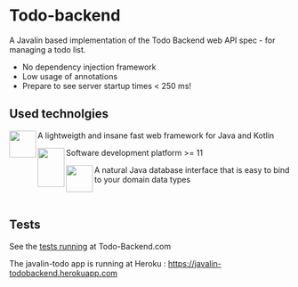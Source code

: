 # Todo-backend
A Javalin based implementation of the Todo Backend web API spec - for managing a todo list.
- No dependency injection framework
- Low usage of annotations
- Prepare to see server startup times < 250 ms!

## Used technolgies
<p>
  <a href="https://javalin.io">
    <img src="https://pbs.twimg.com/profile_images/882996998542118913/rJjwod-l.jpg" align="left" height="48" width="48">
  </a> A lightweigth and insane fast web framework for Java and Kotlin
  <br>
</p>
<p>
  <a href="https://javalin.io">
    <img src="https://upload.wikimedia.org/wikipedia/en/thumb/3/30/Java_programming_language_logo.svg/283px-Java_programming_language_logo.svg.png" align="left" height="70" width="48">
  </a> Software development platform >= 11 
</p>
<p>
  <a href="https://javalin.io">
    <img src="https://jdbi.org/images/logo.svg" align="left" height="48" width="48">
  </a> A natural Java database interface that is easy to bind to your domain data types
</p>
<br>

## Tests
See the [tests running](http://www.todobackend.com/specs/index.html?https://javalin-todobackend.herokuapp.com/) at Todo-Backend.com

The javalin-todo app is running at Heroku : https://javalin-todobackend.herokuapp.com





